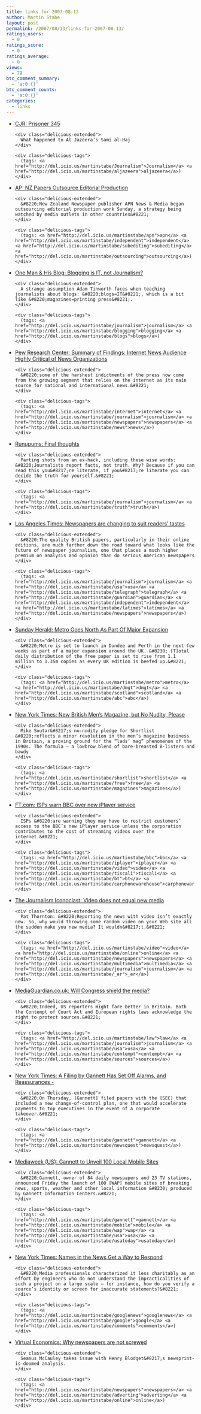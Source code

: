 ```yaml
---
title: links for 2007-08-13
author: Martin Stabe
layout: post
permalink: /2007/08/13/links-for-2007-08-13/
ratings_users:
  - 0
ratings_score:
  - 0
ratings_average:
  - 0
views:
  - 79
btc_comment_summary:
  - 'a:0:{}'
btc_comment_counts:
  - 'a:0:{}'
categories:
  - links
---
```

<ul class="delicious">
  <li>
    <div class="delicious-link">
      <a href="http://www.cjr.org/cover_story/prisoner_345.php#">CJR: Prisoner 345</a>
    </div>
    
    <div class="delicious-extended">
      What happened to Al Jazeera’s Sami al-Haj
    </div>
    
    <div class="delicious-tags">
      (tags: <a href="http://del.icio.us/martinstabe/Journalism">Journalism</a> <a href="http://del.icio.us/martinstabe/aljazeera">aljazeera</a>)
    </div>
  </li>
  
  <li>
    <div class="delicious-link">
      <a href="http://www.siouxcityjournal.com/articles/2007/08/12/ap/business/d8qvasa80.txt">AP: NZ Papers Outsource Editorial Production</a>
    </div>
    
    <div class="delicious-extended">
      &#8220;New Zealand Newspaper publisher APN News & Media began outsourcing editorial production work Sunday, a strategy being watched by media outlets in other countries&#8221;
    </div>
    
    <div class="delicious-tags">
      (tags: <a href="http://del.icio.us/martinstabe/apn">apn</a> <a href="http://del.icio.us/martinstabe/independent">independent</a> <a href="http://del.icio.us/martinstabe/subediting">subediting</a> <a href="http://del.icio.us/martinstabe/outsourcing">outsourcing</a>)
    </div>
  </li>
  
  <li>
    <div class="delicious-link">
      <a href="http://www.onemanandhisblog.com/archives/2007/08/blogging_is_it_not_journalism.html">One Man & His Blog: Blogging is IT, not Journalism?</a>
    </div>
    
    <div class="delicious-extended">
      A strange assumption Adam Tinworth faces when teaching journalists about blogs: &#8220;blogs=IT&#8221;, which is a bit like &#8220;magazines=printing press&#8221;.
    </div>
    
    <div class="delicious-tags">
      (tags: <a href="http://del.icio.us/martinstabe/journalism">journalism</a> <a href="http://del.icio.us/martinstabe/blogging">blogging</a> <a href="http://del.icio.us/martinstabe/blogs">blogs</a>)
    </div>
  </li>
  
  <li>
    <div class="delicious-link">
      <a href="http://people-press.org/reports/display.php3?ReportID=348">Pew Research Center: Summary of Findings: Internet News Audience Highly Critical of News Organizations</a>
    </div>
    
    <div class="delicious-extended">
      &#8220;some of the harshest indictments of the press now come from the growing segment that relies on the internet as its main source for national and international news.&#8221;
    </div>
    
    <div class="delicious-tags">
      (tags: <a href="http://del.icio.us/martinstabe/internet">internet</a> <a href="http://del.icio.us/martinstabe/journalism">journalism</a> <a href="http://del.icio.us/martinstabe/newspapers">newspapers</a> <a href="http://del.icio.us/martinstabe/news">news</a>)
    </div>
  </li>
  
  <li>
    <div class="delicious-link">
      <a href="http://runupums.blogspot.com/2007/08/final-thoughts.html">Runupums: Final thoughts</a>
    </div>
    
    <div class="delicious-extended">
      Parting shots from an ex-hack, including these wise words: &#8220;Journalists report facts, not truth. Why? Because if you can read this you&#8217;re literate, if you&#8217;re literate you can decide the truth for yourself.&#8221;
    </div>
    
    <div class="delicious-tags">
      (tags: <a href="http://del.icio.us/martinstabe/journalism">journalism</a> <a href="http://del.icio.us/martinstabe/truth">truth</a>)
    </div>
  </li>
  
  <li>
    <div class="delicious-link">
      <a href="http://www.latimes.com/news/custom/topofthetimes/entertainment/la-et-rutten11aug11,1,4631510.story?ctrack=1&#038;cset=true">Los Angeles Times: Newspapers are changing to suit readers&#8217; tastes</a>
    </div>
    
    <div class="delicious-extended">
      &#8220;The quality British papers, particularly in their online editions, are much farther down the road toward what looks like the future of newspaper journalism, one that places a much higher premium on analysis and opinion than do serious American newspapers
    </div>
    
    <div class="delicious-tags">
      (tags: <a href="http://del.icio.us/martinstabe/journalism">journalism</a> <a href="http://del.icio.us/martinstabe/usa">usa</a> <a href="http://del.icio.us/martinstabe/telegraph">telegraph</a> <a href="http://del.icio.us/martinstabe/guardian">guardian</a> <a href="http://del.icio.us/martinstabe/independent">independent</a> <a href="http://del.icio.us/martinstabe/latimes">latimes</a> <a href="http://del.icio.us/martinstabe/newspapers">newspapers</a>)
    </div>
  </li>
  
  <li>
    <div class="delicious-link">
      <a href="http://www.sundayherald.com/business/businessnews/display.var.1612246.0.metro_goes_north_as_part_of_major_expansion.php">Sunday Herald: Metro Goes North As Part Of Major Expansion</a>
    </div>
    
    <div class="delicious-extended">
      &#8220;Metro is set to launch in Dundee and Perth in the next few weeks as part of a major expansion around the UK. &#8230; [T]otal daily distribution of the free paper is set to rise from 1.1 million to 1.35m copies as every UK edition is beefed up.&#8221;
    </div>
    
    <div class="delicious-tags">
      (tags: <a href="http://del.icio.us/martinstabe/metro">metro</a> <a href="http://del.icio.us/martinstabe/dmgt">dmgt</a> <a href="http://del.icio.us/martinstabe/scotland">scotland</a> <a href="http://del.icio.us/martinstabe/abc">abc</a>)
    </div>
  </li>
  
  <li>
    <div class="delicious-link">
      <a href="http://www.nytimes.com/2007/08/13/business/media/13laddie.html?ex=1344657600&#038;en=3f320354c6104c57&#038;ei=5088&#038;partner=rssnyt&#038;emc=rss">New York Times: New British Men’s Magazine, but No Nudity, Please</a>
    </div>
    
    <div class="delicious-extended">
      Mike Soutar&#8217;s no-nudity pledge for Shortlist &#8220;reflects a minor revolution in the men’s magazine business in Britain, a proving ground for the “lads’ mag” phenomenon of the 1990s. The formula — a lowbrow blend of bare-breasted B-listers and bawdy
    </div>
    
    <div class="delicious-tags">
      (tags: <a href="http://del.icio.us/martinstabe/shortlist">shortlist</a> <a href="http://del.icio.us/martinstabe/free">free</a> <a href="http://del.icio.us/martinstabe/magazines">magazines</a>)
    </div>
  </li>
  
  <li>
    <div class="delicious-link">
      <a href="http://www.ft.com/cms/s/f3428cd4-48fb-11dc-b326-0000779fd2ac.html">FT.com: ISPs warn BBC over new iPlayer service</a>
    </div>
    
    <div class="delicious-extended">
      ISPs &#8220;are warning they may have to restrict customers’ access to the BBC’s new iPlayer service unless the corporation contributes to the cost of streaming videos over the internet.&#8221;
    </div>
    
    <div class="delicious-tags">
      (tags: <a href="http://del.icio.us/martinstabe/bbc">bbc</a> <a href="http://del.icio.us/martinstabe/iplayer">iplayer</a> <a href="http://del.icio.us/martinstabe/video">video</a> <a href="http://del.icio.us/martinstabe/tiscali">tiscali</a> <a href="http://del.icio.us/martinstabe/bt">bt</a> <a href="http://del.icio.us/martinstabe/carphonewarehouse">carphonewarehouse</a>)
    </div>
  </li>
  
  <li>
    <div class="delicious-link">
      <a href="http://patthorntonfiles.com/blog/?p=39">The Journalism Iconoclast: Video does not equal new media</a>
    </div>
    
    <div class="delicious-extended">
      Pat Thornton: &#8220;Reporting the news with video isn’t exactly new. So, why would throwing some random video on your Web site all the sudden make you new media? It wouldn&#8217;t.&#8221;
    </div>
    
    <div class="delicious-tags">
      (tags: <a href="http://del.icio.us/martinstabe/video">video</a> <a href="http://del.icio.us/martinstabe/online">online</a> <a href="http://del.icio.us/martinstabe/newspapers">newspapers</a> <a href="http://del.icio.us/martinstabe/multimedia">multimedia</a> <a href="http://del.icio.us/martinstabe/journalism">journalism</a> <a href="http://del.icio.us/martinstabe/_er">_er</a>)
    </div>
  </li>
  
  <li>
    <div class="delicious-link">
      <a href="http://media.guardian.co.uk/site/story/0,,2147355,00.html?gusrc=rss&#038;feed=networkfront">MediaGuardian.co.uk: Will Congress shield the media?</a>
    </div>
    
    <div class="delicious-extended">
      &#8220;Indeed, US reporters might fare better in Britain. Both the Contempt of Court Act and European rights laws acknowledge the right to protect sources.&#8221;
    </div>
    
    <div class="delicious-tags">
      (tags: <a href="http://del.icio.us/martinstabe/law">law</a> <a href="http://del.icio.us/martinstabe/journalism">journalism</a> <a href="http://del.icio.us/martinstabe/usa">usa</a> <a href="http://del.icio.us/martinstabe/contempt">contempt</a> <a href="http://del.icio.us/martinstabe/sources">sources</a>)
    </div>
  </li>
  
  <li>
    <div class="delicious-link">
      <a href="http://www.nytimes.com/2007/08/13/business/media/13gannett.html?ei=5088&#038;en=e9b5aa46c5757890&#038;ex=1344657600&#038;adxnnl=1&#038;partner=rssnyt&#038;emc=rss&#038;adxnnlx=1186988433-JzDHuoa6vHucmZw3KJNMXQ">New York Times: A Filing by Gannett Has Set Off Alarms, and Reassurances -</a>
    </div>
    
    <div class="delicious-extended">
      &#8220;On Thursday, [Gannett] filed papers with the [SEC] that included a new change-of-control plan, one that would accelerate payments to top executives in the event of a corporate takeover.&#8221;
    </div>
    
    <div class="delicious-tags">
      (tags: <a href="http://del.icio.us/martinstabe/gannett">gannett</a> <a href="http://del.icio.us/martinstabe/newsquest">newsquest</a>)
    </div>
  </li>
  
  <li>
    <div class="delicious-link">
      <a href="http://www.mediaweek.com/mw/news/recent_display.jsp?vnu_content_id=1003624651">Mediaweek (US): Gannett to Unveil 100 Local Mobile Sites</a>
    </div>
    
    <div class="delicious-extended">
      &#8220;Gannett, owner of 84 daily newspapers and 23 TV stations, announced Friday the launch of 100 [WAP] mobile sites of breaking news, sports, weather and other local information &#8230; produced by Gannett Information Centers.&#8221;
    </div>
    
    <div class="delicious-tags">
      (tags: <a href="http://del.icio.us/martinstabe/gannett">gannett</a> <a href="http://del.icio.us/martinstabe/mobile">mobile</a> <a href="http://del.icio.us/martinstabe/wap">wap</a> <a href="http://del.icio.us/martinstabe/usa">usa</a> <a href="http://del.icio.us/martinstabe/usatoday">usatoday</a>)
    </div>
  </li>
  
  <li>
    <div class="delicious-link">
      <a href="http://www.nytimes.com/2007/08/13/technology/13google.html?ex=1344657600&#038;en=158a3a4ede0886a3&#038;ei=5088&#038;partner=rssnyt&#038;emc=rss">New York Times: Names in the News Get a Way to Respond</a>
    </div>
    
    <div class="delicious-extended">
      &#8220;Media professionals characterized it less charitably as an effort by engineers who do not understand the impracticalities of such a project on a large scale — for instance, how do you verify a source’s identity or screen for inaccurate statements?&#8221;
    </div>
    
    <div class="delicious-tags">
      (tags: <a href="http://del.icio.us/martinstabe/googlenews">googlenews</a> <a href="http://del.icio.us/martinstabe/google">google</a> <a href="http://del.icio.us/martinstabe/comments">comments</a>)
    </div>
  </li>
  
  <li>
    <div class="delicious-link">
      <a href="http://virtualeconomics.typepad.com/virtualeconomics/2007/08/why-newspapers-.html">Virtual Economics: Why newspapers are not screwed</a>
    </div>
    
    <div class="delicious-extended">
      Seamus McCauley takes issue with Henry Blodget&#8217;s newsprint-is-doomed analysis.
    </div>
    
    <div class="delicious-tags">
      (tags: <a href="http://del.icio.us/martinstabe/newspapers">newspapers</a> <a href="http://del.icio.us/martinstabe/adverting">adverting</a> <a href="http://del.icio.us/martinstabe/online">online</a>)
    </div>
  </li>
</ul>